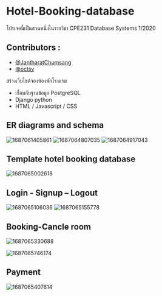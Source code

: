 #  Hotel-Booking-database

โปรเจคนี้เป็นสวนหนึ่งในรายวิชา CPE231 Database Systems 1/2020 

## Contributors :
- [@JantharatChumsang](https://github.com/JantharatChumsang)
- [@octsy](https://github.com/octsy)


สร้างเว็บไซต์จองห้องพักโรงแรม 
- เชื่อมกับฐานข้อมูล PostgreSQL
- Django python
- HTML / Javascript / CSS

## ER diagrams and schema
![1687061405861](https://github.com/JantharatChumsang/hotel-Booking-database/assets/91057226/892fc1a3-47db-4ab2-94cc-f423b7d5e724)
![1687064807035](https://github.com/JantharatChumsang/hotel-Booking-database/assets/91057226/8be7ab82-98d6-4282-a5bd-669b215dbeb8)
![1687064917043](https://github.com/JantharatChumsang/hotel-Booking-database/assets/91057226/9ad6402a-8f76-479f-bdda-a3b44f2737a6)

## Template hotel booking database 
![1687065002618](https://github.com/JantharatChumsang/hotel-Booking-database/assets/91057226/419d6c90-14cb-423e-8e04-7aa9b9465312)

## Login - Signup – Logout
![1687065106036](https://github.com/JantharatChumsang/hotel-Booking-database/assets/91057226/78b087a8-98d4-4d44-a572-4b8e399bbeb8)
![1687065155778](https://github.com/JantharatChumsang/hotel-Booking-database/assets/91057226/590e02d3-9279-482d-a067-0c60c200d189)

## Booking-Cancle room
![1687065330688](https://github.com/JantharatChumsang/hotel-Booking-database/assets/91057226/d2ac6e14-e466-45f4-8e3b-6d16a56e0f41)

![1687065746174](https://github.com/JantharatChumsang/hotel-Booking-database/assets/91057226/ba637f77-eff0-4d0c-9f81-cfc2f31e5783)

## Payment
![1687065407614](https://github.com/JantharatChumsang/hotel-Booking-database/assets/91057226/fde6dd98-b0ab-4db5-9e1c-4444fb0b4152)
